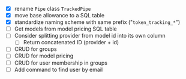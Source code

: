 - [x] rename `Pipe` class `TrackedPipe`
- [x] move base allowance to a SQL table
- [x] standardize naming scheme with same prefix ("`token_tracking_*`")
- [ ] Get models from model pricing SQL table
- [ ] Consider splitting provider from model id into its own column
  - [ ] Return concatenated ID (provider + id)
- [ ] CRUD for groups
- [ ] CRUD for model pricing
- [ ] CRUD for user membership in groups
- [ ] Add command to find user by email